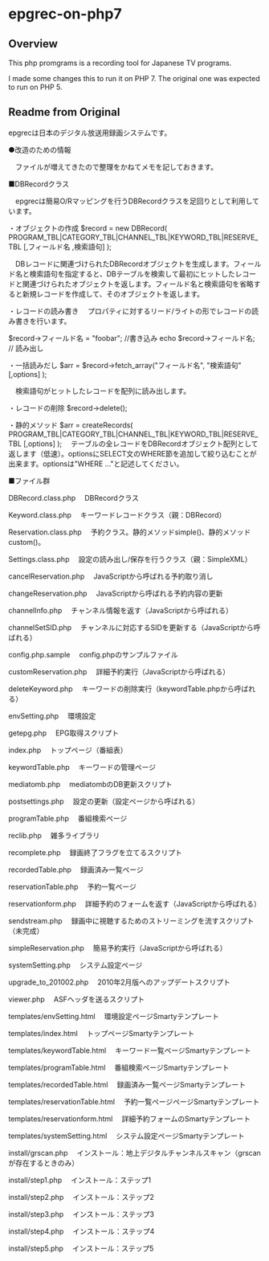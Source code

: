 # epgrec-on-php7

## Overview

This php promgrams is a recording tool for Japanese TV programs.

I made some changes this to run it on PHP 7. The original one was expected to run on PHP 5.

## Readme from Original

epgrecは日本のデジタル放送用録画システムです。

●改造のための情報

　ファイルが増えてきたので整理をかねてメモを記しておきます。

■DBRecordクラス

　epgrecは簡易O/Rマッピングを行うDBRecordクラスを足回りとして利用しています。

・オブジェクトの作成
$record = new DBRecord( PROGRAM_TBL|CATEGORY_TBL|CHANNEL_TBL|KEYWORD_TBL|RESERVE_TBL
                        [,フィールド名 ,検索語句]
);

　DBレコードに関連づけられたDBRecordオブジェクトを生成します。フィールド名と検索語句を指定すると、DBテーブルを検索して最初にヒットしたレコードと関連づけられたオブジェクトを返します。フィールド名と検索語句を省略すると新規レコードを作成して、そのオブジェクトを返します。

・レコードの読み書き
　プロパティに対するリード/ライトの形でレコードの読み書きを行います。

$record->フィールド名 = "foobar";	//書き込み
echo $record->フィールド名;			// 読み出し

・一括読みだし
$arr = $record->fetch_array("フィールド名", "検索語句"[,options] );

　検索語句がヒットしたレコードを配列に読み出します。

・レコードの削除
$record->delete();

・静的メソッド
$arr = createRecords( PROGRAM_TBL|CATEGORY_TBL|CHANNEL_TBL|KEYWORD_TBL|RESERVE_TBL
					 [,options] );
　テーブルの全レコードをDBRecordオブジェクト配列として返します（低速）。optionsにSELECT文のWHERE節を追加して絞り込むことが出来ます。optionsは"WHERE ..."と記述してください。

■ファイル群

DBRecord.class.php
　DBRecordクラス

Keyword.class.php
　キーワードレコードクラス（親：DBRecord）

Reservation.class.php
　予約クラス。静的メソッドsimple()、静的メソッドcustom()。

Settings.class.php
　設定の読み出し/保存を行うクラス（親：SimpleXML）

cancelReservation.php
　JavaScriptから呼ばれる予約取り消し

changeReservation.php
　JavaScriptから呼ばれる予約内容の更新

channelInfo.php
　チャンネル情報を返す（JavaScriptから呼ばれる）

channelSetSID.php
　チャンネルに対応するSIDを更新する（JavaScriptから呼ばれる）

config.php.sample
　config.phpのサンプルファイル

customReservation.php
　詳細予約実行（JavaScriptから呼ばれる）

deleteKeyword.php
　キーワードの削除実行（keywordTable.phpから呼ばれる）

envSetting.php
　環境設定

getepg.php
　EPG取得スクリプト

index.php
　トップページ（番組表）

keywordTable.php
　キーワードの管理ページ

mediatomb.php
　mediatombのDB更新スクリプト

postsettings.php
　設定の更新（設定ページから呼ばれる）

programTable.php
　番組検索ページ

reclib.php
　雑多ライブラリ

recomplete.php
　録画終了フラグを立てるスクリプト

recordedTable.php
　録画済み一覧ページ

reservationTable.php
　予約一覧ページ

reservationform.php
　詳細予約のフォームを返す（JavaScriptから呼ばれる）

sendstream.php
　録画中に視聴するためのストリーミングを流すスクリプト（未完成）

simpleReservation.php
　簡易予約実行（JavaScriptから呼ばれる）

systemSetting.php
　システム設定ページ

upgrade_to_201002.php
　2010年2月版へのアップデートスクリプト

viewer.php
　ASFヘッダを送るスクリプト

templates/envSetting.html
　環境設定ページSmartyテンプレート

templates/index.html
　トップページSmartyテンプレート

templates/keywordTable.html
　キーワード一覧ページSmartyテンプレート

templates/programTable.html
　番組検索ページSmartyテンプレート

templates/recordedTable.html
　録画済み一覧ページSmartyテンプレート

templates/reservationTable.html
　予約一覧ページページSmartyテンプレート

templates/reservationform.html
　詳細予約フォームのSmartyテンプレート

templates/systemSetting.html
　システム設定ページSmartyテンプレート

install/grscan.php
　インストール：地上デジタルチャンネルスキャン（grscanが存在するときのみ）

install/step1.php
　インストール：ステップ1

install/step2.php
　インストール：ステップ2

install/step3.php
　インストール：ステップ3

install/step4.php
　インストール：ステップ4

install/step5.php
　インストール：ステップ5


